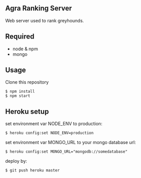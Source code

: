 ## Agra Ranking Server

Web server used to rank greyhounds.

## Required
- node & npm
- mongo

## Usage

Clone this repository

    $ npm install
    $ npm start

## Heroku setup
set environment var NODE_ENV to production:
 
`$ heroku config:set NODE_ENV=production`
    
set environment var MONGO_URL to your mongo database url:

`$ heroku config:set MONGO_URL="mongodb://somedatabase"`
    
deploy by:

`$ git push heroku master`